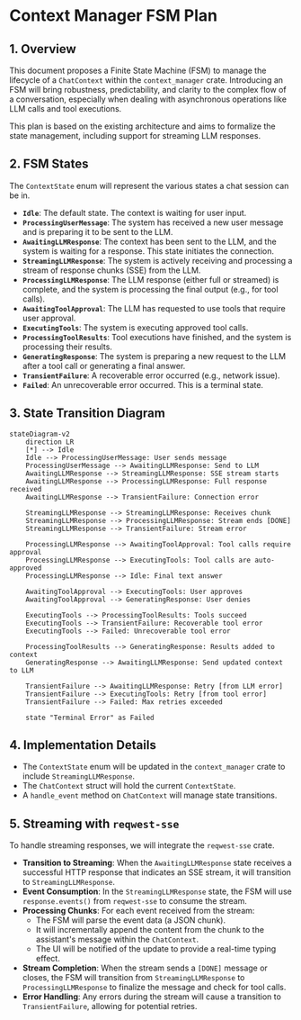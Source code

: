 # Context Manager FSM Plan

## 1. Overview

This document proposes a Finite State Machine (FSM) to manage the lifecycle of a `ChatContext` within the `context_manager` crate. Introducing an FSM will bring robustness, predictability, and clarity to the complex flow of a conversation, especially when dealing with asynchronous operations like LLM calls and tool executions.

This plan is based on the existing architecture and aims to formalize the state management, including support for streaming LLM responses.

## 2. FSM States

The `ContextState` enum will represent the various states a chat session can be in.

-   **`Idle`**: The default state. The context is waiting for user input.
-   **`ProcessingUserMessage`**: The system has received a new user message and is preparing it to be sent to the LLM.
-   **`AwaitingLLMResponse`**: The context has been sent to the LLM, and the system is waiting for a response. This state initiates the connection.
-   **`StreamingLLMResponse`**: The system is actively receiving and processing a stream of response chunks (SSE) from the LLM.
-   **`ProcessingLLMResponse`**: The LLM response (either full or streamed) is complete, and the system is processing the final output (e.g., for tool calls).
-   **`AwaitingToolApproval`**: The LLM has requested to use tools that require user approval.
-   **`ExecutingTools`**: The system is executing approved tool calls.
-   **`ProcessingToolResults`**: Tool executions have finished, and the system is processing their results.
-   **`GeneratingResponse`**: The system is preparing a new request to the LLM after a tool call or generating a final answer.
-   **`TransientFailure`**: A recoverable error occurred (e.g., network issue).
-   **`Failed`**: An unrecoverable error occurred. This is a terminal state.

## 3. State Transition Diagram

```mermaid
stateDiagram-v2
    direction LR
    [*] --> Idle
    Idle --> ProcessingUserMessage: User sends message
    ProcessingUserMessage --> AwaitingLLMResponse: Send to LLM
    AwaitingLLMResponse --> StreamingLLMResponse: SSE stream starts
    AwaitingLLMResponse --> ProcessingLLMResponse: Full response received
    AwaitingLLMResponse --> TransientFailure: Connection error
    
    StreamingLLMResponse --> StreamingLLMResponse: Receives chunk
    StreamingLLMResponse --> ProcessingLLMResponse: Stream ends [DONE]
    StreamingLLMResponse --> TransientFailure: Stream error

    ProcessingLLMResponse --> AwaitingToolApproval: Tool calls require approval
    ProcessingLLMResponse --> ExecutingTools: Tool calls are auto-approved
    ProcessingLLMResponse --> Idle: Final text answer
    
    AwaitingToolApproval --> ExecutingTools: User approves
    AwaitingToolApproval --> GeneratingResponse: User denies
    
    ExecutingTools --> ProcessingToolResults: Tools succeed
    ExecutingTools --> TransientFailure: Recoverable tool error
    ExecutingTools --> Failed: Unrecoverable tool error
    
    ProcessingToolResults --> GeneratingResponse: Results added to context
    GeneratingResponse --> AwaitingLLMResponse: Send updated context to LLM
    
    TransientFailure --> AwaitingLLMResponse: Retry [from LLM error]
    TransientFailure --> ExecutingTools: Retry [from tool error]
    TransientFailure --> Failed: Max retries exceeded
    
    state "Terminal Error" as Failed
```

## 4. Implementation Details

-   The `ContextState` enum will be updated in the `context_manager` crate to include `StreamingLLMResponse`.
-   The `ChatContext` struct will hold the current `ContextState`.
-   A `handle_event` method on `ChatContext` will manage state transitions.

## 5. Streaming with `reqwest-sse`

To handle streaming responses, we will integrate the `reqwest-sse` crate.

-   **Transition to Streaming**: When the `AwaitingLLMResponse` state receives a successful HTTP response that indicates an SSE stream, it will transition to `StreamingLLMResponse`.
-   **Event Consumption**: In the `StreamingLLMResponse` state, the FSM will use `response.events()` from `reqwest-sse` to consume the stream.
-   **Processing Chunks**: For each event received from the stream:
    -   The FSM will parse the event data (a JSON chunk).
    -   It will incrementally append the content from the chunk to the assistant's message within the `ChatContext`.
    -   The UI will be notified of the update to provide a real-time typing effect.
-   **Stream Completion**: When the stream sends a `[DONE]` message or closes, the FSM will transition from `StreamingLLMResponse` to `ProcessingLLMResponse` to finalize the message and check for tool calls.
-   **Error Handling**: Any errors during the stream will cause a transition to `TransientFailure`, allowing for potential retries.